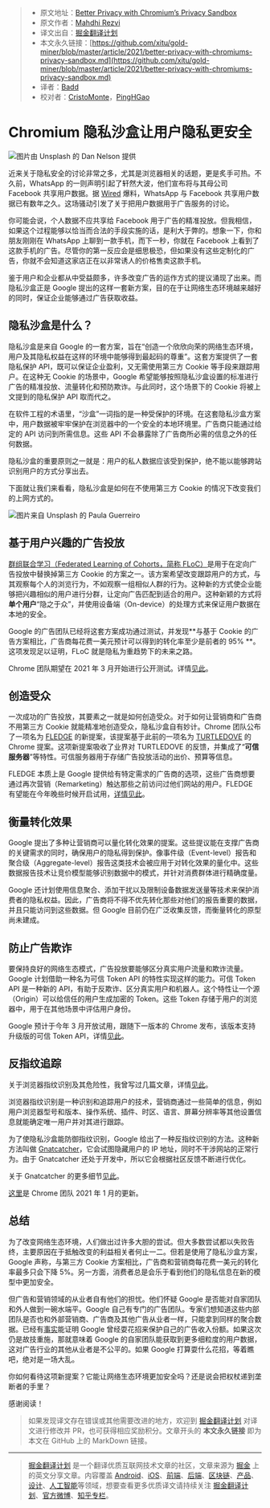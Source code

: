 > * 原文地址：[Better Privacy with Chromium’s Privacy Sandbox](https://blog.bitsrc.io/better-privacy-with-chromiums-privacy-sandbox-6134117f74be)
> * 原文作者：[Mahdhi Rezvi](https://medium.com/@mahdhirezvi)
> * 译文出自：[掘金翻译计划](https://github.com/xitu/gold-miner)
> * 本文永久链接：[https://github.com/xitu/gold-miner/blob/master/article/2021/better-privacy-with-chromiums-privacy-sandbox.md](https://github.com/xitu/gold-miner/blob/master/article/2021/better-privacy-with-chromiums-privacy-sandbox.md)
> * 译者：[Badd](https://juejin.cn/user/1134351730353207)
> * 校对者：[CristoMonte](https://github.com/CristoMonte)，[PingHGao](https://github.com/PingHGao)

# Chromium 隐私沙盒让用户隐私更安全

![图片由 [Unsplash](https://unsplash.com?utm_source=medium&utm_medium=referral) 的 [Dan Nelson](https://unsplash.com/@danny144?utm_source=medium&utm_medium=referral) 提供](https://cdn-images-1.medium.com/max/10368/0*IeaUrcmOuZUgq-Jn)

近来关于隐私安全的讨论非常之多，尤其是浏览器相关的话题，更是炙手可热。不久前，WhatsApp 的一则声明引起了轩然大波，他们宣布将与其母公司 Facebook 共享用户数据。据 [Wired](https://www.wired.com/story/whatsapp-facebook-data-share-notification/) 爆料，WhatsApp 与 Facebook 共享用户数据已有数年之久。这场骚动引发了关于把用户数据用于广告服务的讨论。

你可能会说，个人数据不应共享给 Facebook 用于广告的精准投放。但我相信，如果这个过程能够以恰当而合法的手段实施的话，是利大于弊的。想象一下，你和朋友刚刚在 WhatsApp 上聊到一款手机，而下一秒，你就在 Facebook 上看到了这款手机的广告。尽管你的第一反应会是细思极恐，但如果没有这些定制化的广告，你就不会知道这家店正在以非常诱人的价格售卖这款手机。

鉴于用户和企业都从中受益颇多，许多改变广告的运作方式的提议涌现了出来。而隐私沙盒正是 Google 提出的这样一套新方案，目的在于让网络生态环境越来越好的同时，保证企业能够通过广告获取收益。

## 隐私沙盒是什么？

隐私沙盒是来自 Google 的一套方案，旨在“创造一个欣欣向荣的网络生态环境，用户及其隐私权益在这样的环境中能够得到最起码的尊重”。这套方案提供了一套隐私保护 API，既可以保证企业盈利，又无需使用第三方 Cookie 等手段来跟踪用户。在这种无 Cookie 的场景中，Google 希望能够按照隐私沙盒设置的标准进行广告的精准投放、流量转化和预防欺诈。与此同时，这个场景下的 Cookie 将被上文提到的隐私保护 API 取而代之。

在软件工程的术语里，“沙盒”一词指的是一种受保护的环境。在这套隐私沙盒方案中，用户数据被牢牢保护在浏览器中的一个安全的本地环境里。广告商只能通过给定的 API 访问到所需信息。这些 API 不会暴露除了广告商所必需的信息之外的任何数据。

隐私沙盒的重要原则之一就是：用户的私人数据应该受到保护，绝不能以能够跨站识别用户的方式分享出去。

下面就让我们来看看，隐私沙盒是如何在不使用第三方 Cookie 的情况下改变我们的上网方式的。

![图片来自 [Unsplash](https://unsplash.com?utm_source=medium&utm_medium=referral) 的 [Paula Guerreiro](https://unsplash.com/@pguerreiro?utm_source=medium&utm_medium=referral)](https://cdn-images-1.medium.com/max/11850/0*Tyf4CKlKHucwp3PV)

## 基于用户兴趣的广告投放

[群组联合学习（Federated Learning of Cohorts，简称 FLoC）](https://github.com/jkarlin/floc)是用于在定向广告投放中替换掉第三方 Cookie 的方案之一。该方案希望改变跟踪用户的方式，与其观察每个人的浏览行为，不如观察一组相似人群的行为。这种新的方式使企业能够把兴趣相似的用户进行分群，让定向广告匹配到适合的用户。这种新颖的方式将**单个用户**“隐之于众”，并使用设备端（On-device）的处理方式来保证用户数据在本地的安全。

Google 的广告团队已经将这套方案成功通过测试，并发现**与基于 Cookie 的广告方案相比，广告商每花费一美元预计可以得到的转化率至少是前者的 95% **。这项发现足以证明，FLoC 就是隐私为重趋势下的未来之路。

Chrome 团队期望在 2021 年 3 月开始进行公开测试。详情[见此](https://github.com/WICG/floc)。

## 创造受众

一次成功的广告投放，其要素之一就是如何创造受众。对于如何让营销商和广告商不用第三方 Cookie 就能精准地创造受众，隐私沙盒自有妙计。Chrome 团队公布了一项名为 [FLEDGE](https://github.com/WICG/turtledove/blob/master/FLEDGE.md) 的新提案，该提案基于此前的一项名为 [TURTLEDOVE](https://github.com/WICG/turtledove) 的 Chrome 提案。这项新提案吸收了业界对 TURTLEDOVE 的反馈，并集成了“**可信服务器**”等特性。可信服务器用于存储广告投放活动的出价、预算等信息。

FLEDGE 本质上是 Google 提供给有特定需求的广告商的选项，这些广告商想要通过再次营销（Remarketing）触达那些之前访问过他们网站的用户。FLEDGE 有望能在今年晚些时候开启试用，[详情见此](https://github.com/WICG/turtledove/blob/master/FLEDGE.md)。

## 衡量转化效果

Google 提出了多种让营销商可以量化转化效果的提案。这些提议能在支撑广告商的关键需求的同时，确保用户的隐私得到保护。像事件级（Event-level）报告和聚合级（Aggregate-level）报告这类技术会被应用于对转化效果的量化中。这些数据报告技术让竞价模型能够识别数据中的模式，并针对消费群体进行精确度量。

Google 还计划使用信息聚合、添加干扰以及限制设备数据发送量等技术来保护消费者的隐私权益。因此，广告商将不得不优先转化那些对他们的报告重要的数据，并且只能访问到这些数据。但 Google 目前仍在广泛收集反馈，而衡量转化的原型尚未建成。

## 防止广告欺诈

要保持良好的网络生态模式，广告投放要能够区分真实用户流量和欺诈流量。Google 计划借助一种名为可信 Token API 的特性实现这样的能力。可信 Token API 是一种新的 API，有助于反欺诈、区分真实用户和机器人。这个特性让一个源（Origin）可以给信任的用户生成加密的 Token。这些 Token 存储于用户的浏览器中，用于在其他场景中评估用户身份。

Google 预计于今年 3 月开放试用，跟随下一版本的 Chrome 发布，该版本支持升级版的可信 Token API，详情[见此](https://web.dev/trust-tokens/)。

## 反指纹追踪

关于浏览器指纹识别及其危险性，我曾写过几篇文章，详情[见此]((https://blog.bitsrc.io/the-darker-side-of-pwas-you-might-not-be-aware-of-ffa7b1d08888))。

浏览器指纹识别是一种识别和追踪用户的技术，营销商通过一些简单的信息，例如用户浏览器型号和版本、操作系统、插件、时区、语言、屏幕分辨率等其他设置信息就能确定唯一用户并对其进行跟踪。

为了使隐私沙盒能防御指纹识别，Google 给出了一种反指纹识别的方法。这种新方法叫做 [Gnatcatcher](https://github.com/bslassey/ip-blindness)，它会试图隐藏用户的 IP 地址，同时不干涉网站的正常行为。由于 Gnatcatcher 还处于开发中，所以它会根据社区反馈不断进行优化。

关于 Gnatcatcher 的更多细节[见此](https://github.com/bslassey/ip-blindness)。

[这里](https://developer.chrome.com/blog/privacy-sandbox-update-2021-jan/)是 Chrome 团队 2021 年 1 月的更新。

## 总结

为了改变网络生态环境，人们做出过许多大胆的尝试。但大多数尝试都以失败告终，主要原因在于抵触改变的利益相关者何止一二。但若是使用了隐私沙盒方案，Google 声称，与第三方 Cookie 方案相比，广告商和营销商每花费一美元的转化率最多只会下降 5%。另一方面，消费者总是会乐于看到他们的隐私信息在新的模型中更加安全。

但广告和营销领域的从业者自有他们的担忧。他们怀疑 Google 是否能对自家团队和外人做到一碗水端平。Google 自己有专门的广告团队。专家们想知道这些内部团队是否也和外部营销商、广告商及其他广告从业者一样，只能拿到同样的聚合数据。已经有[事实](http://digiday.com/uk/google-winner-googles-anti-tracking-moves-slow-amazons-ad-growth/)能证明 Google 曾经耍花招来保护自己的广告收入份额。如果这次仍是故技重施，那就意味着 Google 的自家团队能获取到更多细粒度的用户数据，这对广告行业的其他从业者是不公平的。如果 Google 打算耍什么花招，等着瞧吧，绝对是一场大乱。

你如何看待这项新提案？它能让网络生态环境更加安全吗？还是说会把权杖递到垄断者的手里？

感谢阅读！

> 如果发现译文存在错误或其他需要改进的地方，欢迎到 [掘金翻译计划](https://github.com/xitu/gold-miner) 对译文进行修改并 PR，也可获得相应奖励积分。文章开头的 **本文永久链接** 即为本文在 GitHub 上的 MarkDown 链接。

---

> [掘金翻译计划](https://github.com/xitu/gold-miner) 是一个翻译优质互联网技术文章的社区，文章来源为 [掘金](https://juejin.im) 上的英文分享文章。内容覆盖 [Android](https://github.com/xitu/gold-miner#android)、[iOS](https://github.com/xitu/gold-miner#ios)、[前端](https://github.com/xitu/gold-miner#前端)、[后端](https://github.com/xitu/gold-miner#后端)、[区块链](https://github.com/xitu/gold-miner#区块链)、[产品](https://github.com/xitu/gold-miner#产品)、[设计](https://github.com/xitu/gold-miner#设计)、[人工智能](https://github.com/xitu/gold-miner#人工智能)等领域，想要查看更多优质译文请持续关注 [掘金翻译计划](https://github.com/xitu/gold-miner)、[官方微博](http://weibo.com/juejinfanyi)、[知乎专栏](https://zhuanlan.zhihu.com/juejinfanyi)。
